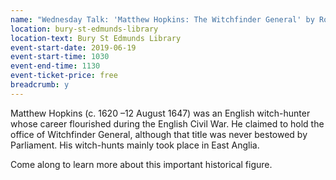 ```yaml
---
name: "Wednesday Talk: 'Matthew Hopkins: The Witchfinder General' by Robert Halliday"
location: bury-st-edmunds-library
location-text: Bury St Edmunds Library
event-start-date: 2019-06-19
event-start-time: 1030
event-end-time: 1130
event-ticket-price: free
breadcrumb: y
---
```


Matthew Hopkins (c. 1620 –12 August 1647) was an English witch-hunter whose career flourished during the English Civil War. He claimed to hold the office of Witchfinder General, although that title was never bestowed by Parliament. His witch-hunts mainly took place in East Anglia.

Come along to learn more about this important historical figure.
